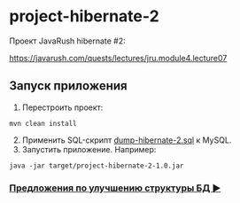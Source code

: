 # project-hibernate-2

Проект JavaRush hibernate #2:

https://javarush.com/quests/lectures/jru.module4.lecture07

## Запуск приложения

1. Перестроить проект:
```
mvn clean install
```
2. Применить SQL-скрипт [dump-hibernate-2.sql](./dump-hibernate-2.sql) к MySQL. 
3. Запустить приложение. Например:
```
java -jar target/project-hibernate-2-1.0.jar
```

### [Предложения по улучшению структуры БД :arrow_forward:](./db_suggest.md)
